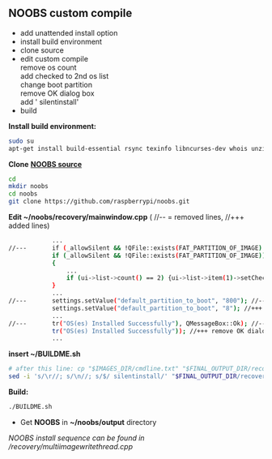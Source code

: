 NOOBS custom compile
---

- add unattended install option
- install build environment
- clone source
- edit custom compile  
	remove os count  
	add checked to 2nd os list  
	change boot partition  
	remove OK dialog box  
	add ' silentinstall'
- build  

**Install build environment:**  
```sh
sudo su
apt-get install build-essential rsync texinfo libncurses-dev whois unzip bc qt4-linguist-tools git-all
```
**Clone** [**NOOBS source**](https://github.com/raspberrypi/noobs)
```sh
cd
mkdir noobs
cd noobs
git clone https://github.com/raspberrypi/noobs.git
```  
**Edit ~/noobs/recovery/mainwindow.cpp** ( //-- = removed lines, //+++ added lines)  
```sh
			...
//---		if (_allowSilent && !QFile::exists(FAT_PARTITION_OF_IMAGE) && ui->list->count() == 1) //---  
			if (_allowSilent && !QFile::exists(FAT_PARTITION_OF_IMAGE)) //+++ remove os count  
			{
				...  
				if (ui->list->count() == 2) {ui->list->item(1)->setCheckState(Qt::Checked);} //+++ add checked to 2nd os list  
			}
			...  
//---		settings.setValue("default_partition_to_boot", "800"); //---  
			settings.setValue("default_partition_to_boot", "8"); //+++ change boot partition  
			...  
//---		tr("OS(es) Installed Successfully"), QMessageBox::Ok); //---  
			tr("OS(es) Installed Successfully")); //+++ remove OK dialog box  
			...  
```
**insert ~/BUILDME.sh**  
```sh
# after this line: cp "$IMAGES_DIR/cmdline.txt" "$FINAL_OUTPUT_DIR/recovery.cmdline"
sed -i 's/\r//; s/\n//; s/$/ silentinstall/' "$FINAL_OUTPUT_DIR/recovery.cmdline"
```
**Build:**  
```sh
./BUILDME.sh
```
- Get **NOOBS** in **~/noobs/output** directory  
  
    
_NOOBS install sequence can be found in /recovery/multiimagewritethread.cpp_
